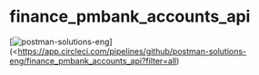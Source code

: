 # finance_pmbank_accounts_api

[![postman-solutions-eng](https://circleci.com/gh/postman-solutions-eng/finance_pmbank_accounts_api.svg?style=shield)](<https://app.circleci.com/pipelines/github/postman-solutions-eng/finance_pmbank_accounts_api?filter=all)
